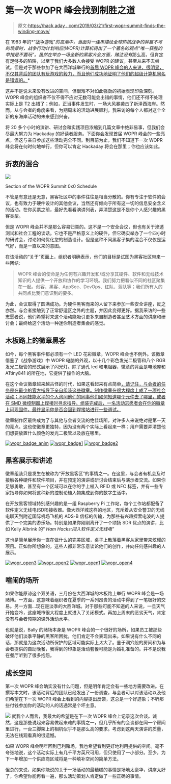 # 第一次 WOPR 峰会找到制胜之道

> 原文:[https://hack aday . com/2019/03/21/first-wopr-summit-finds-the-winding-move/](https://hackaday.com/2019/03/21/first-wopr-summit-finds-the-winning-move/)

在 1983 年的*“战争游戏”*的高潮中，当面对一连串描绘全球热核战争的非赢不可的场景时，战争行动计划响应(WOPR)计算机得出了一个著名的观点“唯一获胜的举措是不要玩”。虽然在举办一场全新的黑客大会方面，赌注没有*那么高，但肯定有足够多的陷阱，以至于我们大多数人会接受 WOPR 的建议，甚至从来不去尝试。但是对于那些参加了在大西洋城举行的[首届 WOPR 峰会的人来说，很明显，不仅其背后的团队有玩游戏的毅力，而且他们成功地证明了他们的超级计算机同名是错误的。](https://www.woprsummit.org/)*

这并不是说未来没有改进的空间，但很难不对如此强劲的初始表现印象深刻。WOPR 峰会的组织者不仅不得不应对无数可能会出错的事情，他们还不得不处理实际上是 T2 出错了；例如，正当事件发生时，一场大风暴袭击了新泽西海岸。然而，从与会者的角度来看，为期周末的活动进展顺利，我采访的每个人都对这个全新的东海岸活动的未来感到兴奋。

将 20 多个小时的演讲、研讨会和实践项目浓缩到几篇文章中绝非易事，但我们会尽最大努力为 Hackaday 的好读者服务。下面你会发现首届 WOPR 峰会的一些亮点，但这与亲自参加这些活动完全不同。到目前为止，我们不知道下一次 WOPR 峰会将在何时何地举行，但你可以肯定 Hackaday 将会在那里；你也应该如此。

## 折衷的混合

[![](../Images/aff84e2ea4ff31225360666f89309a37.png)](https://hackaday.com/wp-content/uploads/2019/03/wopr_schedule.png)

Section of the WOPR Summit 0x0 Schedule

不管是有意还是无意，黑客社区中的事件往往是相当分散的。你有专注于软件的会议，也有致力于硬件设计的其他会议，当然还有倾向于所有这一切的信息安全含义的活动。在你买票之前，最好先看看演讲列表，弄清楚这是不是你个人感兴趣的黑客类型。

但是 WOPR 峰会并不是那么容易归类的。这不是一个安全会议，但也有关于渗透测试和社会工程的谈话。它也不是严格意义上的硬件，但它确实举办了一个四小时的研讨会，讨论如何优化您的制造设计。但是这种不同黑客子集的混合不仅仅是运气好，而是一直以来的意图。

在该活动的“关于”页面上，组织者明确表示，他们的目标是试图为黑客社区带来一些团结:

> WOPR 峰会的使命是为任何有兴趣开发和/或分享其硬件、软件和无线技术知识的人提供一个开放和协作的学习环境。我们努力把看似不同的社区聚集在一起。创客、黑客、AppSec、DevOps、红队、蓝队等；我们所有人的共同点比我们意识到的要多。

为此，会议取得了圆满成功。为硬件黑客而来的人留下来参加一些安全讲座，反之亦然。与会者接触到了正常舒适区之外的主题，并因此变得更好。据我采访的一些志愿者说，他们希望将来这个活动能吸引更多来自制造者甚至艺术方面的讲座和研讨会；最终给这个活动一种迷你制造者集会的感觉。

## 木板路上的徽章黑客

如今，每个黑客事件都必须有一个 LED 花彩徽章，WOPR 峰会也不例外。该徽章借鉴了《战争游戏》中 WOPR 电脑的外观，以十几个彩色发光二极管和八个 RGB 发光二极管的形式展示了闪光灯。除了通孔 led 和电阻器，徽章的背面是电池座和 ATtiny841 的所在地，它提供了操作的大脑。

在这个会议徽章越来越古怪的时代，如果这看起来有点简单[，请记住，与会者的任务是在最少的官方指导下亲自组装这些徽章。制作徽章在很大程度上成了一项社会活动；不同技能水平的个人询问他们的同事他们如何知道哪个元件去了哪里，或者在 SMD 微控制器上焊接时寻求指导。组装完成后，一名活动志愿者会在你的徽章上闪现固件，最终显示你是否会回到焊接站进行一些调试。](https://hackaday.com/2018/08/20/badgelife-the-hardware-demoscene/)

徽章制作区最终成为了与其他与会者交流的绝佳场所，对许多人来说绝对是第一天的亮点。这也使徽章更独特，因为没有两个实际上看起来一样；用户需要弄清楚他们想要放置什么颜色的发光二极管以及放在哪里。

 [![wopr_badge_anim](../Images/2a5ff89d05eeb659f48b65c7fea24ef7.png "wopr_badge_anim")](https://hackaday.com/2019/03/21/first-wopr-summit-finds-the-winning-move/wopr_badge_anim/)  [![wopr_badge1](../Images/f6c095d2c92566f01a35b29ce2664a99.png "wopr_badge1")](https://hackaday.com/2019/03/21/first-wopr-summit-finds-the-winning-move/wopr_badge1/)  [![wopr_badge2](../Images/3bfd55efe9c7da45f4d834d95bbc8842.png "wopr_badge2")](https://hackaday.com/2019/03/21/first-wopr-summit-finds-the-winning-move/wopr_badge2/) 

## 黑客展示和讲述

徽章组装只是发生在被称为“开放黑客区”的事情之一。在这里，与会者有机会及时接触各种硬件和软件项目，并在预定的演讲或研讨会结束后与演示者交流。如果你足够勇敢，甚至有一个区域可以在你的手上植入 RFID 或 NFC 标签，并有一些专家指导你如何将这种新的控制论植入物集成到你的数字生活中。

在开放黑客领域特别感兴趣的是一组 Raspberry Pi 工作站，每个工作站都配备了软件定义无线电(SDR)接收器。像大西洋城这样的地区，充斥着从安全警卫的无线电聊天到附近国际机场飞机的 ADS-B 信标的传输，为那些有兴趣探索电波的人提供了一个完美的游乐场。特别是如果你刚刚离开了一个颂扬 SDR 优点的演讲，比如 Kelly Albrink 的“ *Ham Hacks:闯入软件定义无线电”*

这也是简单展示你一直在做什么的完美区域，桌子上散落着黑客从家里带来炫耀的项目。正如你所想象的，这些人都非常乐意谈论他们的创作，并向任何感兴趣的人展示。

 [![wopr_open3](../Images/ee26b2f244e4152bbd2dacc2e288b8ef.png "wopr_open3")](https://hackaday.com/2019/03/21/first-wopr-summit-finds-the-winning-move/wopr_open3/)  [![wopr_open2](../Images/74e2c322eda471bd643439a4ee6e8061.png "wopr_open2")](https://hackaday.com/2019/03/21/first-wopr-summit-finds-the-winning-move/wopr_open2/)  [![wopr_open1](../Images/2468747f948c300712f4fbeb9ef5357f.png "wopr_open1")](https://hackaday.com/2019/03/21/first-wopr-summit-finds-the-winning-move/wopr_open1/)  [![wopr_open4](../Images/c237606eca9ab15002ace0a7262f7355.png "wopr_open4")](https://hackaday.com/2019/03/21/first-wopr-summit-finds-the-winning-move/wopr_open4/) 

## 喧闹的场所

如果你能原谅这个双关语，三月份在大西洋城的木板路上举行 WOPR 峰会是一场赌博。一方面，这意味着组织者在夏季的一系列昂贵的活动中得到了一笔极好的交易。另一方面…现在是淡季的大西洋城。对于那些可能不知道的人来说，一旦天气开始变冷，这座城市很大程度上就进入了关闭模式。再加上周末的恶劣天气，肯定没有与会者预期的课外活动水平。

也就是说，Bally 的赌场本身是 WOPR 峰会的一个很好的场所，如果员工被那些破坏他们淡季平静的黑客所困扰，他们肯定不会表现出来。如果说有什么不同的话，那就是为这次活动所保护的区域可能实际上*太*大了。鉴于洞穴般的房间和为与会者提供的自助晚餐，我得到的印象是活动套餐可能是为婚礼准备的。并不是说我在餐厅听到了很多抱怨。

## 成长空间

第一次 WOPR 峰会确实没有什么问题，但是明年肯定会有一些地方需要改进。在撰写本文时，该活动背后的团队已经发出了一份调查，与会者可以对该活动以及他们希望在下一次 WOPR 峰会上看到的内容提出反馈，这总是一个好迹象；不听那些付钱参加你的活动的人的话通常是个坏主意。

[![](../Images/3df765369feb8e7903e5aecc2a893e1b.png)](https://hackaday.com/wp-content/uploads/2019/03/wopr_boot-1.jpg) 就我个人而言，我最大的希望是在下一次 WOPR 峰会上记录这次会谈。诚然，这是那些说起来容易做起来难的事情之一，但几乎所有的会谈都在同一个房间里进行，一台三脚架上的相机似乎不是那么高的要求。考虑到这两天演讲的质量，无法在线观看真的很遗憾。

如果 WOPR 峰会明年回到巴利赌场，我也希望看到更好地利用提供的空间。毫不夸张地说，这个活动实际上有几千平方英尺可用，但只使用了一小部分。至少，为下一年增加一个供应商区域将是一种填补空间的简单方法。

但总的来说，如果你能说的关于一场活动的最糟糕的事情是场地太豪华，讲座太好了，你希望你能再看一遍，那么活动策划人肯定做了一些正确的事情。